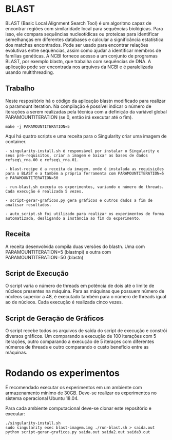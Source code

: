 # BLAST 
BLAST (Basic Local Alignment Search Tool) é um algoritmo capaz de encontrar regiões com similaridade local para sequências biológicas. Para isso, ele compara sequências nucleotídicas ou proteicas para identificar semelhanças em diferentes databases e calcular a significância estatística dos matches encontrados. Pode ser usado para encontrar relações evolutivas entre sequências, assim como ajudar a identificar membros de famílias genéticas. A NCBI fornece acesso a um conjunto de programas BLAST, por exemplo blastn, que trabalha com sequências de DNA. A aplicação pode ser encontrada nos arquivos da NCBI e é paralelizada usando multithreading.
## Trabalho
Neste respositório há o código da aplicação blastn modificado para realizar o paramount iteration.
Na compilação é possível indicar o número de iterações a serem realizadas pela técnica com a definição da variável global PARAMOUNTITERATION (se 0, então irá executar até o fim).
    
    make -j PARAMOUNTITERATION=5

Aqui há quatro scripts e uma receita para o Singularity criar uma imagem de container.

    - singularity-install.sh é responsável por instalar o Singularity e seus pré-requisitos, criar a imagem e baixar as bases de dados refseq\_rna.00 e refseq\_rna.01.
    
    - blast-recipe é a receita da imagem, onde é instalada as requisições para o BLAST e a também a própria ferramenta com PARAMOUNTITERATION=5 e PARAMOUNTITERATION=50
    
    - run-blast.sh executa os experimentos, variando o número de threads. Cada execução é realizada 5 vezes.
    
    - script-gerar-graficos.py gera gráficos e outros dados a fim de analisar resultados.
    
    - auto_script.sh foi utilizado para realizar os experimentos de forma automatizada, desligando a instância ao fim do experimento.
    
## Receita
A receita desenvolvida compila duas versões do blastn. Uma com PARAMOUNTITERATION=5 (blastnpi) e outra com PARAMOUNTITERATION=50 (blastn)

## Script de Execução
O script varia o número de threads em potência de dois até o limite de núcleos presentes na máquina. Para as máquinas que possuem número de núcleos superior a 48, é executado também para o número de threads igual ao de núcleos. Cada execução é realizada cinco vezes. 

## Script de Geração de Gráficos
O script recebe todos os arquivos de saída do script de execução e constrói diversos gráficos. Um comparando a execução de 100 iterações com 5 iterações, outro comparando a execução de 5 iteraçes com diferentes números de threads e outro comparando o custo benefício entre as máquinas.

# Rodando os experimentos
É recomendado executar os experimentos em um ambiente com armazenamento mínimo de 30GB. Deve-se realizar os experimentos no sistema operacional Ubuntu 18.04.

Para cada ambiente computacional deve-se clonar este repositório e executar:

    ./singularity-install.sh
    sudo singularity exec blast-imagem.img ./run-blast.sh > saida.out
    python script-gerar-graficos.py saida.out saida2.out saida3.out
